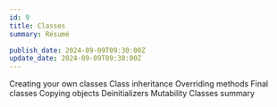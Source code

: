 ```yaml
---
id: 9
title: Classes
summary: Résumé

publish_date: 2024-09-09T09:30:00Z
update_date: 2024-09-09T09:30:00Z
---
```


Creating your own classes
Class inheritance
Overriding methods
Final classes
Copying objects
Deinitializers
Mutability
Classes summary
